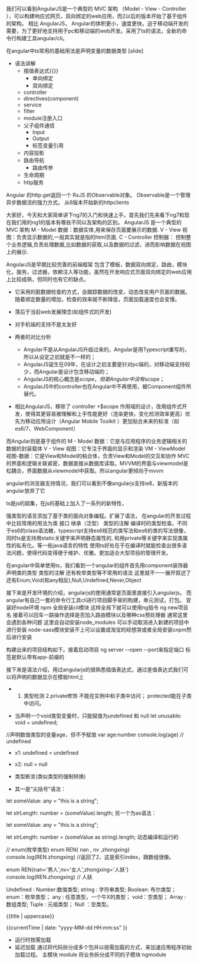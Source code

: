 我们可以看到AngularJS是一个典型的 MVC 架构 （Model - View - Controller ），可以构建响应式网页，双向绑定的web应用，而2以后的版本开始了基于组件的架构。 
相比 AngularJS， Angular的体积更小，速度更快。迫于移动端开发的需要，为了更好地支持用于pc和移动端的web开发。采用了ts的语法，全新的命令行构建工具angular/cli。

在angular中ts常用的基础用法是声明变量的数据类型
[slide]
- 语法讲解
  - 插值表达式{{}}
    - 单向绑定
    - 双向绑定
  - controller
  - directives(component)
  - service
  - filter
  - module注册入口
  - 父子组件通信
    - Input
    - Output
    - 标签变量引用
  - 内容投影
  - 路由导航
    - 路由传参
  - 生命周期
  - http服务

Angular 的http.get返回一个 RxJS 的Observable对象。 Observable是一个管理异步数据流的强力方式。
从6版本开始新的httpclients 

大家好，今天和大家简单讲下ng7的入门和快速上手。首先我们先来看下ng7和现在我们用的ng1的版本有哪些不同以及架构的区别。
AngularJS 是一个典型的 MVC 架构 
M - Model  数据：数据实体,用来保存页面要展示的数据.
V - View      视图：负责显示数据的,一般其实就是指的html页面.
C - Controller 控制器： 控制整个业务逻辑,负责处理数据,比如数据的获取,以及数据的过滤，进而影响数据在视图上的展示.

AngularJS是早期比较完善的前端框架 包含了模板，数据双向绑定，路由，模块化，服务，过滤器，依赖注入等功能，虽然在开发响应式页面双向绑定的web应用上比较成熟，但同时也有它的缺点。
- 它采用的脏数据检查的方式，会跟踪数据的改变，动态改变用户页面的数据。随着绑定数量的增加，检查的效率就不断降低，页面加载速度也会变慢。
- 落后于当前web发展理念(如组件式的开发)
- 对手机端的支持不是太友好

- 两者的对比分析
  - Angular不是从AngularJS升级过来的，Angular是用Typescript重写的，所以从设定之初就是不一样的；
  - AngularJS诞生在09年，在设计之初主要是针对pc端的，对移动端支持较少，而Angular是设计包含移动端的；
  - AngularJS的核心概念是$scope，但是Angular中没有$scope；
  - AngularJS中的controller也在Angular中不再使用，被Component组件所替代。

* 相比AngularJS，移除了 controller +$scope 作用域的设计，改用组件式开发，使得其更容易被理解和上手性能更好（渲染更快，变化检测效率更高）优先为移动应用设计（Angular Mobile Toolkit ）更加贴合未来的标准（如es6/7、WebComponent）

而Angular则是基于组件的
M - Model 数据：它是与应用程序的业务逻辑相关的数据的封装载体
V - View 视图：它专注于界面的显示和渲染
VM - ViewModel 视图-数据：它是View和Model的粘合体，负责View和Model的交互和协作
MVC的界面和逻辑关联紧密，数据直接从数据库读取。MVVM的界面与viewmodel是松耦合，界面数据从viewmodel中获取。所以angular更倾向于mvvm

angular的浏览器支持情况，我们可以看到不像angularjs支持ie8，新版本的angular放弃了它

ts是js的超集，在js的基础上加入了一系列的新特性，

强类型的语言添加了基于类的面向对象编程。扩展了语法，
在angular的开发过程中比较常用的用法为类 接口 继承（泛型） 类型的注解 编译时的类型检查。不同于es6的class语法糖，typescript支持es6规范的类写法和es6的类的写法很像，同时ts是支持用static关键字来声明静态属性的,
和用private等关键字来实现类属性的私有化。等一些java语言的特性
使用ts好处在于在编译时就能检查出很多语法问题，使得代码变得便于维护、优雅。更加适合大型项目的管理开发。

在angular中简单使用ts，我们看到一个angular的组件首先用component装饰器声明类的类型 类型的注解
还有枚举类型等不常用的语法 这里就不一一展开叙述了
还有Enum,Void(和any相反),Null,Undefined,Never,Object

接下来是开发环境的介绍，angularjs的使用通常是页面里直接引入angularjs。
而angular有自己一套的命令行工具cli进行项目脚手架的构建，单元测试，打包。
安装好node环境 npm 全局安装cli模块 这样全局下就可以使用ng指令 ng new项目名 接着可以回车一路操作选择是否加入路由模块以及哪种css预处理器
通常这里会遇到各种问题 这里会自动安装node_modules 可以手动取消进入新建的项目中进行安装 node-sass模块安装不上可以设置成淘宝的经想哭或者全局安装cnpm然后进行安装

构建出来的项目结构如下。接着启动项目 ng server --open --port来指定端口
标签是默认带有app-前缀的

接下来是语法介绍，用过angularjs的很熟悉插值表达式，通过差值表达式我们可以将声明的数据显示在模板html上

- 1. 类型检测 2.private修饰 不能在实例中和子类中访问； protected能在子类中访问。

- 当声明一个void类型变量时，只能赋值为undefined 和 null
let unusable: void = undefined;

//声明数值类型的变量age，但不予赋值
var age:number
console.log(age) // undefined
- x1: undefined = undefined
- x2: null = null

- 类型断言(类似类型的强制转换)
- 其一是“尖括号”语法：

let someValue: any = "this is a string";

let strLength: number = (<string>someValue).length;
另一个为as语法：

let someValue: any = "this is a string";

let strLength: number = (someValue as string).length;
动态编译和运行的

// enum(枚举类型)
enum REN{ nan , nv ,zhongxing}
console.log(REN.zhongxing)  //返回了2，这是索引index，跟数组很像。

enum REN{nan='男人',nv='女人',zhongxing='人妖'}
console.log(REN.zhongxing)  // 人妖

Undefined :
Number:数值类型;
string : 字符串类型;
Boolean: 布尔类型；
enum：枚举类型；
any : 任意类型，一个牛X的类型；
void：空类型；
Array : 数组类型;
Tuple : 元祖类型；
Null ：空类型。

<!--过滤器-->
<p>{{title | uppercase}}</p>
<p>{{currentTime | date: "yyyy-MM-dd HH:mm:ss" }}</p>

- 运行时按需加载
- 延迟加载 通过将代码拆分成多个包并以按需加载的方式，来加速应用程序初始加载过程。
主模块 module 将业务拆分成不同的子模块 ngmodule